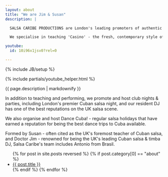 ```yaml
---
layout: about
title: "We are Jim & Susan"
description: |

  SALSA CARIBE PRODUCTIONS are London's leading promoters of authentic Cuban salsa, presenting dance classes, workshops, club nights and performances, both in the UK and in Cuba. Our dance teachers, performers and DJ are amongst the most experienced and highly regarded in the UK.

  We specialise in teaching 'Casino' - the fresh, contemporary style of street salsa, that fuses traditional Cuban dance forms with elements of jazz, funk, hip hop, R&B, soca and Jamaican ragga & dancehall. We also teach and perform Cuban popular dances such as rumba, son, mambo and cha cha cha, as well as Afro-Cuban and carnival dances.

youtube:
  id: 10i96x1jsv0?rel=0

---
```

{% include JB/setup %}

{% include partials/youtube_helper.html %}

{{ page.description | markdownify }}




In addition to teaching and performing, we promote and host club nights & parties, including London's premier Cuban salsa night, and our resident DJ has one of the best reputations on the UK salsa scene.

We also organise and host Dance Cuba! - regular salsa holidays that have earned a reputation for being the best dance trips to Cuba available.

Formed by Susan - often cited as the UK's foremost teacher of Cuban salsa, and Doctor Jim - renowned for being the UK's leading Cuban salsa & timba DJ, Salsa Caribe's team includes Antonio from Brasil.

<ul>
  {% for post in site.posts reversed  %}
  {% if post.category[0] == "about" %}
    <li>
      <a href="{{base_path}}{{post.url}}">{{ post.title }}</a>
    </li>
  {% endif %}
  {% endfor %}
</ul>
